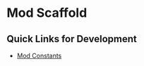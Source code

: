 # Mod Scaffold

## Quick Links for Development
- [Mod Constants](./buildSrc/src/main/kotlin/dev/compasses/multiloader/Constants.kt)

